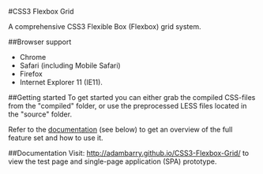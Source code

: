 #CSS3 Flexbox Grid

A comprehensive CSS3 Flexible Box (Flexbox) grid system.

##Browser support
- Chrome
- Safari (including Mobile Safari)
- Firefox
- Internet Explorer 11 (IE11).

##Getting started
To get started you can either grab the compiled CSS-files from the "compiled" folder, or use the preprocessed LESS files located in the "source" folder. 

Refer to the [documentation](#documentation) (see below) to get an overview of the full feature set and how to use it.

##Documentation
Visit: http://adambarry.github.io/CSS3-Flexbox-Grid/ to view the test page and single-page application (SPA) prototype.
